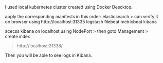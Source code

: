 I used local kubernetes cluster created using Docker Descktop.

apply the corresponding manifests in this order:
elasticsearch > can verify it on browser using http://localhost:31335
logstash
filebeat
metricbeat
kibana

acecss kibana on localhost using NodePort > then goto Management > create index
>http://localhost:31336/

Then you will be able to see logs in Kibana.